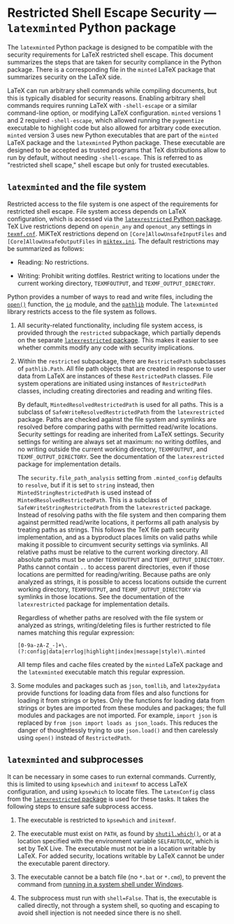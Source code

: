 # Restricted Shell Escape Security — `latexminted` Python package

The `latexminted` Python package is designed to be compatible with the
security requirements for LaTeX restricted shell escape.  This document
summarizes the steps that are taken for security compliance in the Python
package.  There is a corresponding file in the `minted` LaTeX package that
summarizes security on the LaTeX side.

LaTeX can run arbitrary shell commands while compiling documents, but this is
typically disabled for security reasons.  Enabling arbitrary shell commands
requires running LaTeX with `-shell-escape` or a similar command-line option,
or modifying LaTeX configuration.  `minted` versions 1 and 2 required
`-shell-escape`, which allowed running the `pygmentize` executable to
highlight code but also allowed for arbitrary code execution.  `minted`
version 3 uses new Python executables that are part of the `minted` LaTeX
package and the `latexminted` Python package.  These executable are designed
to be accepted as trusted programs that TeX distributions allow to run by
default, without needing `-shell-escape`.  This is referred to as "restricted
shell scape," shell escape but only for trusted executables.


## `latexminted` and the file system

Restricted access to the file system is one aspect of the requirements for
restricted shell escape.  File system access depends on LaTeX configuration,
which is accessed via the
[`latexrestricted` Python package](https://github.com/gpoore/latexrestricted/).
TeX Live restrictions depend on `openin_any` and `openout_any` settings in
[`texmf.cnf`](https://tug.org/svn/texlive/trunk/Build/source/texk/kpathsea/texmf.cnf?revision=70942&view=markup#l684).
MiKTeX restrictions depend on `[Core]AllowUnsafeInputFiles` and
`[Core]AllowUnsafeOutputFiles` in
[`miktex.ini`](https://docs.miktex.org/manual/miktex.ini.html).
The default restrictions may be summarized as follows:

  * Reading:  No restrictions.

  * Writing:  Prohibit writing dotfiles.  Restrict writing to locations under
    the current working directory, `TEXMFOUTPUT`, and
    `TEXMF_OUTPUT_DIRECTORY`.

Python provides a number of ways to read and write files, including the
[`open()`](https://docs.python.org/3/library/functions.html#open) function,
the [`io`](https://docs.python.org/3/library/io.html) module, and the
[`pathlib`](https://docs.python.org/3/library/pathlib.html) module.  The
`latexminted` library restricts access to the file system as follows.

1.  All security-related functionality, including file system access, is
    provided through the `restricted` subpackage, which partially depends on
    the separate
    [`latexrestricted` package](https://github.com/gpoore/latexrestricted/).
    This makes it easier to see whether commits modify any code with security
    implications.

2.  Within the `restricted` subpackage, there are `RestrictedPath` subclasses
    of `pathlib.Path`.  All file path objects that are created in response to
    user data from LaTeX are instances of these `RestrictedPath` classes.
    File system operations are initiated using instances of `RestrictedPath`
    classes, including creating directories and reading and writing files.

    By default, `MintedResolvedRestrictedPath` is used for all paths.  This is
    a subclass of `SafeWriteResolvedRestrictedPath` from the `latexrestricted`
    package.  Paths are checked against the file system and symlinks are
    resolved before comparing paths with permitted read/write locations.
    Security settings for reading are inherited from LaTeX settings.  Security
    settings for writing are always set at maximum:  no writing dotfiles, and
    no writing outside the current working directory, `TEXMFOUTPUT`, and
    `TEXMF_OUTPUT_DIRECTORY`.  See the documentation of the `latexrestricted`
    package for implementation details.

    The `security.file_path_analysis` setting from `.minted_config` defaults
    to `resolve`, but if it is set to `string` instead, then
    `MintedStringRestrictedPath` is used instead of
    `MintedResolvedRestrictedPath`.  This is a subclass of
    `SafeWriteStringRestrictedPath` from the `latexrestricted` package.
    Instead of resolving paths with the file system and then comparing them
    against permitted read/write locations, it performs all path analysis by
    treating paths as strings.  This follows the TeX file path security
    implementation, and as a byproduct places limits on valid paths while
    making it possible to circumvent security settings via symlinks.  All
    relative paths must be relative to the current working directory.  All
    absolute paths must be under `TEXMFOUTPUT` and `TEXMF_OUTPUT_DIRECTORY`.
    Paths cannot contain `..` to access parent directories, even if those
    locations are permitted for reading/writing.  Because paths are only
    analyzed as strings, it is possible to access locations outside the
    current working directory, `TEXMFOUTPUT`, and `TEXMF_OUTPUT_DIRECTORY` via
    symlinks in those locations.  See the documentation of the
    `latexrestricted` package for implementation details.

    Regardless of whether paths are resolved with the file system or analyzed
    as strings, writing/deleting files is further restricted to file names
    matching this regular expression:
    ```
    [0-9a-zA-Z_-]+\.(?:config|data|errlog|highlight|index|message|style)\.minted
    ```
    All temp files and cache files created by the `minted` LaTeX package and
    the `latexminted` executable match this regular expression.

3.  Some modules and packages such as `json`, `tomllib`, and `latex2pydata`
    provide functions for loading data from files and also functions for
    loading it from strings or bytes.  Only the functions for loading data
    from strings or bytes are imported from these modules and packages; the
    full modules and packages are not imported.  For example, `import json` is
    replaced by `from json import loads as json_loads`.  This reduces the
    danger of thoughtlessly trying to use `json.load()` and then carelessly
    using `open()` instead of `RestrictedPath`.


## `latexminted` and subprocesses

It can be necessary in some cases to run external commands.  Currently, this
is limited to using `kpsewhich` and `initexmf` to access LaTeX configuration,
and using `kpsewhich` to locate files.  The `LatexConfig` class from the
[`latexrestricted` package](https://github.com/gpoore/latexrestricted/) is
used for these tasks.  It takes the following steps to ensure safe subprocess
access.

1.  The executable is restricted to `kpsewhich` and `initexmf`.

2.  The executable must exist on `PATH`, as found by
    [`shutil.which()`](https://docs.python.org/3/library/shutil.html#shutil.which),
    or at a location specified with the environment variable `SELFAUTOLOC`,
    which is set by TeX Live.  The executable must not be in a location
    writable by LaTeX.  For added security, locations writable by LaTeX cannot
    be under the executable parent directory.

3.  The executable cannot be a batch file (no `*.bat` or `*.cmd`), to prevent
    the command from
    [running in a system shell under Windows](https://docs.python.org/3/library/subprocess.html#security-considerations).

4.  The subprocess must run with `shell=False`.  That is, the executable is
    called directly, not through a system shell, so quoting and escaping to
    avoid shell injection is not needed since there is no shell.

